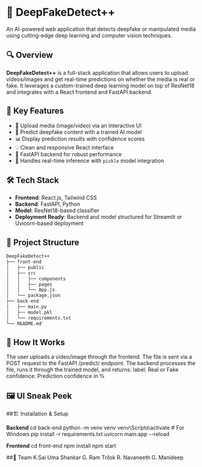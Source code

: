 # 🚀 DeepFakeDetect++

An AI-powered web application that detects deepfake or manipulated media using cutting-edge deep learning and computer vision techniques.

## 🔍 Overview

**DeepFakeDetect++** is a full-stack application that allows users to upload videos/images and get real-time predictions on whether the media is real or fake. It leverages a custom-trained deep learning model on top of ResNet18 and integrates with a React frontend and FastAPI backend.

## 🎯 Key Features

- 🎥 Upload media (image/video) via an interactive UI  
- 🧠 Predict deepfake content with a trained AI model  
- 📊 Display prediction results with confidence scores  
- 💡 Clean and responsive React interface  
- 🚀 FastAPI backend for robust performance  
- 🔐 Handles real-time inference with `pickle` model integration

## 🛠️ Tech Stack

- **Frontend**: React.js, Tailwind CSS  
- **Backend**: FastAPI, Python  
- **Model**: ResNet18-based classifier  
- **Deployment Ready**: Backend and model structured for Streamlit or Uvicorn-based deployment

## 📁 Project Structure

```bash
DeepFakeDetect++
├── front-end
│   ├── public
│   ├── src
│   │   ├── components
│   │   ├── pages
│   │   └── App.js
│   └── package.json
├── back-end
│   ├── main.py
│   ├── model.pkl
│   └── requirements.txt
└── README.md'
```

## 🧪 How It Works

The user uploads a video/image through the frontend.
The file is sent via a POST request to the FastAPI /predict/ endpoint.
The backend processes the file, runs it through the trained model, and returns:
label: Real or Fake
confidence: Prediction confidence in %

## 🖼️ UI Sneak Peek

##🏗️ Installation & Setup

**Backend**
cd back-end
python -m venv venv
venv\Scripts\activate        # For Windows
pip install -r requirements.txt
uvicorn main:app --reload

**Frontend**
cd front-end
npm install
npm start

##🤝 Team
K.Sai Uma Shankar
G. Ram Trilok
R. Navaneeth
G. Manideep
